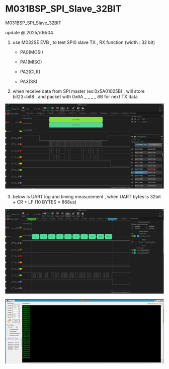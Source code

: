 # M031BSP_SPI_Slave_32BIT
M031BSP_SPI_Slave_32BIT

update @ 2025//06/04

1. use M032SE EVB , to test SPI0 slave TX , RX function (width : 32 bit)
	- PA0(MOSI)		
	
	- PA1(MISO)		
	
	- PA2(CLK)	
	
	- PA3(SS)

2. when receive data from SPI master (ex:0x5A01025B) , will store bit23~bit8  , and packet with 0x6A _ _ _ _ 6B for next TX data

![image](https://github.com/released/M031BSP_SPI_Slave_32BIT/blob/main/LA_SPI_32bit.jpg)

3. below is UART log and timing measurement , when UART bytes is 32bit + CR + LF (10 BYTES = 868us)

![image](https://github.com/released/M031BSP_SPI_Slave_32BIT/blob/main/LA_gpio_measurement.jpg)

![image](https://github.com/released/M031BSP_SPI_Slave_32BIT/blob/main/Log_gpio_measurement.jpg)


